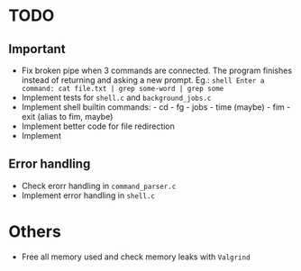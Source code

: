 # TODO

## Important

- Fix broken pipe when 3 commands are connected. The program finishes instead of
	returning and asking a new prompt. Eg.:
		```shell
		Enter a command: cat file.txt | grep some-word | grep some
		```
- Implement tests for `shell.c` and `background_jobs.c`
- Implement shell builtin commands:
		- cd
		- fg
		- jobs
		- time (maybe)
		- fim
		- exit (alias to fim, maybe)
- Implement better code for file redirection
- Implement 

## Error handling

- Check erorr handling in `command_parser.c`
- Implement error handling in `shell.c`


# Others

- Free all memory used and check memory leaks with `Valgrind`
